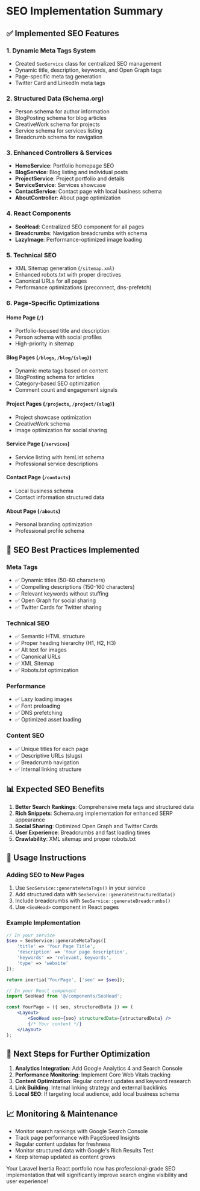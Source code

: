 # SEO Implementation Summary

## ✅ Implemented SEO Features

### 1. **Dynamic Meta Tags System**
- Created `SeoService` class for centralized SEO management
- Dynamic title, description, keywords, and Open Graph tags
- Page-specific meta tag generation
- Twitter Card and LinkedIn meta tags

### 2. **Structured Data (Schema.org)**
- Person schema for author information
- BlogPosting schema for blog articles
- CreativeWork schema for projects
- Service schema for services listing
- Breadcrumb schema for navigation

### 3. **Enhanced Controllers & Services**
- **HomeService**: Portfolio homepage SEO
- **BlogService**: Blog listing and individual posts
- **ProjectService**: Project portfolio and details
- **ServiceService**: Services showcase
- **ContactService**: Contact page with local business schema
- **AboutController**: About page optimization

### 4. **React Components**
- **SeoHead**: Centralized SEO component for all pages
- **Breadcrumbs**: Navigation breadcrumbs with schema
- **LazyImage**: Performance-optimized image loading

### 5. **Technical SEO**
- XML Sitemap generation (`/sitemap.xml`)
- Enhanced robots.txt with proper directives
- Canonical URLs for all pages
- Performance optimizations (preconnect, dns-prefetch)

### 6. **Page-Specific Optimizations**

#### Home Page (`/`)
- Portfolio-focused title and description
- Person schema with social profiles
- High-priority in sitemap

#### Blog Pages (`/blogs`, `/blog/{slug}`)
- Dynamic meta tags based on content
- BlogPosting schema for articles
- Category-based SEO optimization
- Comment count and engagement signals

#### Project Pages (`/projects`, `/project/{slug}`)
- Project showcase optimization
- CreativeWork schema
- Image optimization for social sharing

#### Service Page (`/services`)
- Service listing with ItemList schema
- Professional service descriptions

#### Contact Page (`/contacts`)
- Local business schema
- Contact information structured data

#### About Page (`/abouts`)
- Personal branding optimization
- Professional profile schema

## 🚀 SEO Best Practices Implemented

### Meta Tags
- ✅ Dynamic titles (50-60 characters)
- ✅ Compelling descriptions (150-160 characters)
- ✅ Relevant keywords without stuffing
- ✅ Open Graph for social sharing
- ✅ Twitter Cards for Twitter sharing

### Technical SEO
- ✅ Semantic HTML structure
- ✅ Proper heading hierarchy (H1, H2, H3)
- ✅ Alt text for images
- ✅ Canonical URLs
- ✅ XML Sitemap
- ✅ Robots.txt optimization

### Performance
- ✅ Lazy loading images
- ✅ Font preloading
- ✅ DNS prefetching
- ✅ Optimized asset loading

### Content SEO
- ✅ Unique titles for each page
- ✅ Descriptive URLs (slugs)
- ✅ Breadcrumb navigation
- ✅ Internal linking structure

## 📊 Expected SEO Benefits

1. **Better Search Rankings**: Comprehensive meta tags and structured data
2. **Rich Snippets**: Schema.org implementation for enhanced SERP appearance
3. **Social Sharing**: Optimized Open Graph and Twitter Cards
4. **User Experience**: Breadcrumbs and fast loading times
5. **Crawlability**: XML sitemap and proper robots.txt

## 🔧 Usage Instructions

### Adding SEO to New Pages
1. Use `SeoService::generateMetaTags()` in your service
2. Add structured data with `SeoService::generateStructuredData()`
3. Include breadcrumbs with `SeoService::generateBreadcrumbs()`
4. Use `<SeoHead>` component in React pages

### Example Implementation
```php
// In your service
$seo = SeoService::generateMetaTags([
    'title' => 'Your Page Title',
    'description' => 'Your page description',
    'keywords' => 'relevant, keywords',
    'type' => 'website'
]);

return inertia('YourPage', ['seo' => $seo]);
```

```jsx
// In your React component
import SeoHead from '@/components/SeoHead';

const YourPage = ({ seo, structuredData }) => (
    <Layout>
        <SeoHead seo={seo} structuredData={structuredData} />
        {/* Your content */}
    </Layout>
);
```

## 🎯 Next Steps for Further Optimization

1. **Analytics Integration**: Add Google Analytics 4 and Search Console
2. **Performance Monitoring**: Implement Core Web Vitals tracking
3. **Content Optimization**: Regular content updates and keyword research
4. **Link Building**: Internal linking strategy and external backlinks
5. **Local SEO**: If targeting local audience, add local business schema

## 📈 Monitoring & Maintenance

- Monitor search rankings with Google Search Console
- Track page performance with PageSpeed Insights
- Regular content updates for freshness
- Monitor structured data with Google's Rich Results Test
- Keep sitemap updated as content grows

Your Laravel Inertia React portfolio now has professional-grade SEO implementation that will significantly improve search engine visibility and user experience!